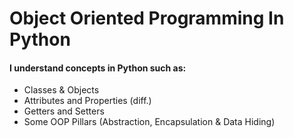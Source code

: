 # Object Oriented Programming In Python
#### I understand concepts in Python such as:
- Classes & Objects
- Attributes and Properties (diff.)
- Getters and Setters
- Some OOP Pillars (Abstraction, Encapsulation & Data Hiding)
